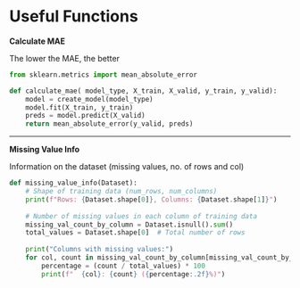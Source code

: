 # Useful Functions

**Calculate MAE**

The lower the MAE, the better

````Python
from sklearn.metrics import mean_absolute_error

def calculate_mae( model_type, X_train, X_valid, y_train, y_valid):
    model = create_model(model_type)
    model.fit(X_train, y_train)
    preds = model.predict(X_valid)
    return mean_absolute_error(y_valid, preds)
````
----
**Missing Value Info**

Information on the dataset (missing values, no. of rows and col)

````Python
def missing_value_info(Dataset):
    # Shape of training data (num_rows, num_columns)
    print(f"Rows: {Dataset.shape[0]}, Columns: {Dataset.shape[1]}")
    
    # Number of missing values in each column of training data
    missing_val_count_by_column = Dataset.isnull().sum()
    total_values = Dataset.shape[0]  # Total number of rows
    
    print("Columns with missing values:")
    for col, count in missing_val_count_by_column[missing_val_count_by_column > 0].items():
        percentage = (count / total_values) * 100
        print(f"  {col}: {count} ({percentage:.2f}%)")
````

